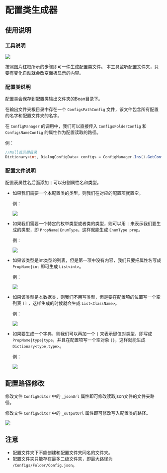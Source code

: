 # 配置类生成器

## 使用说明

### 工具说明

![](https://img.busyo.buzz/imgUpload/20231210-031953-377.png)

按照图片红框所示的步骤即可一件生成配置类文件。
本工具监听配置文件夹，只要有变化自动就会改变面板显示的内容。

### 配置类说明

配置类会保存到配置类输出文件夹的Bean目录下。

在输出文件夹根目录中存在一个 `ConfigsPathConfig` 文件，该文件包含所有配置的名字和配置文件夹的名字。

在 `ConfigManager` 的调用中，我们可以直接传入 `ConfigsFolderConfig` 和 `ConfigsNameConfig` 的属性作为配置读取的路径。

例：

```C#
//Null表示根目录
Dictionary<int, DialogConfigData> configs = ConfigManager.Ins().GetConfig<DialogConfigData>(ConfigsFolderConfig.Null, ConfigsNameConfig.DialogConfig);
```

### 配置文件说明

配置表属性名后面添加 `|` 可以分割属性名和类型。

* 如果我们需要一个本配置类的类型，则我们在对应的配置项就置空。

    例：

    ![](https://img.busyo.buzz/imgUpload/20231210-033316-678.png)

* 如果我们需要一个特定的枚举类型或者类的类型，则可以用 `|` 来表示我们要生成的类型，即 `PropName|EnumType`，这样就能生成 `EnumType prop`。

    例：

    ![](https://img.busyo.buzz/imgUpload/20231210-033520-680.png)

* 如果该类型是int类型的列表，但是第一项中没有内容，我们只要把属性名写成 `PropName|int` 即可生成 `List<int>`。

    例：

    ![](https://img.busyo.buzz/imgUpload/20231210-032812-826.png)

* 如果该类型是本数据类，则我们不用写类型，但是要在配置项的位置写一个空列表 `[]` ，这样生成的时候就会生成 `List<ClassName>`。

    例：

    ![](https://img.busyo.buzz/imgUpload/20231210-032954-794.png)

* 如果要生成一个字典，则我们可以再加一个 `|` 来表示键值对类型，即写成 `PropName|type|type`，并且在配置项写一个空对象 `{}`，这样就能生成 `Dictionary<type,type>`。

    例：

    ![](https://img.busyo.buzz/imgUpload/20231210-033156-694.png)

## 配置路径修改

修改文件 `ConfigEditor` 中的 `_jsonUrl` 属性即可修改读取json文件的文件夹路径。

修改文件 `ConfigEditor` 中的 `_outputUrl` 属性即可修改写入配置类的路径。

![](https://img.busyo.buzz/imgUpload/20231210-061234-22.png)

## 注意

* 配置文件夹下不能创建和配置文件夹同名的文件夹。
* 配置文件夹只能存在最多二级文件夹，即最大路径为 `/Configs/Folder/Config.json`。